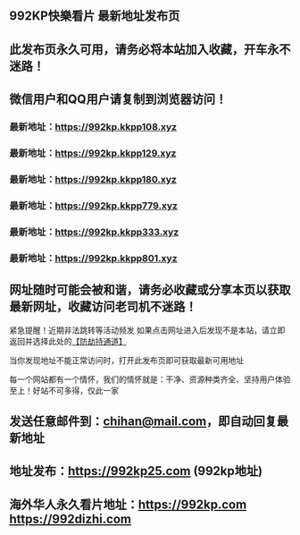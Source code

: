 ## **992KP快樂看片 最新地址发布页**
## 此发布页永久可用，请务必将本站加入收藏，开车永不迷路！
## 微信用户和QQ用户请复制到浏览器访问！
### 最新地址：https://992kp.kkpp108.xyz

### 最新地址：https://992kp.kkpp129.xyz

### 最新地址：https://992kp.kkpp180.xyz

### 最新地址：https://992kp.kkpp779.xyz

### 最新地址：https://992kp.kkpp333.xyz

### 最新地址：https://992kp.kkpp801.xyz


## 网址随时可能会被和谐，请务必收藏或分享本页以获取最新网址，收藏访问老司机不迷路！

紧急提醒！近期非法跳转等活动频发
如果点击网址进入后发现不是本站，请立即返回并选择此处的[【防劫持通道】](https://23.224.130.222:7583)

当你发现地址不能正常访问时，打开此发布页即可获取最新可用地址

每一个网站都有一个情怀，我们的情怀就是：干净、资源种类齐全、坚持用户体验至上！好站不可多得，仅此一家

## 发送任意邮件到：chihan@mail.com，即自动回复最新地址
## 地址发布：https://992kp25.com  (992kp地址)
## 海外华人永久看片地址：https://992kp.com  https://992dizhi.com
